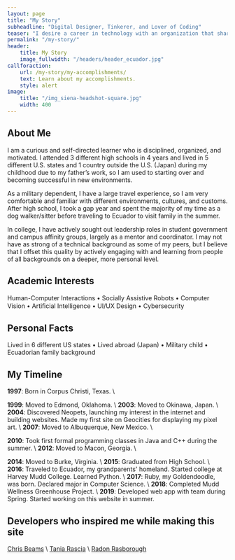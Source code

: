 ```yaml
---
layout: page
title: "My Story"
subheadline: "Digital Designer, Tinkerer, and Lover of Coding"
teaser: "I desire a career in technology with an organization that shares my passion for powerful, efficient, and elegant design."
permalink: "/my-story/"
header:
    title: My Story
    image_fullwidth: "/headers/header_ecuador.jpg"
callforaction: 
    url: /my-story/my-accomplishments/
    text: Learn about my accomplishments.
    style: alert
image:
    title: "/img_siena-headshot-square.jpg"
    width: 400
---
```

## About Me
I am a curious and self-directed learner who is disciplined, organized, and motivated. I attended 3 different high schools in 4 years and lived in 5 different U.S. states and 1 country outside the U.S. (Japan) during my childhood due to my father’s work, so I am used to starting over and becoming successful in new environments.

As a military dependent, I have a large travel experience, so I am very comfortable and familiar with different environments, cultures, and customs. After high school, I took a gap year and spent the majority of my time as a dog walker/sitter before traveling to Ecuador to visit family in the summer.

In college, I have actively sought out leadership roles in student government and campus affinity groups, largely as a mentor and coordinator. I may not have as strong of a technical background as some of my peers, but I believe that I offset this quality by actively engaging with and learning from people of all backgrounds on a deeper, more personal level.

## Academic Interests
Human-Computer Interactions • Socially Assistive Robots • Computer Vision • Artiﬁcial Intelligence • UI/UX Design • Cybersecurity

## Personal Facts
Lived in 6 different US states • Lived abroad (Japan) • Military child • Ecuadorian family background

## My Timeline
__1997__: Born in Corpus Christi, Texas. \\
<!---__199?__: Father bought first Mac \\ --->
__1999__: Moved to Edmond, Oklahoma. \\
__2003__: Moved to Okinawa, Japan. \\
__2004__: Discovered Neopets, launching my interest in the internet and building websites. Made my first site on Geocities for displaying my pixel art. \\
__2007__: Moved to Albuquerque, New Mexico. \\
<!---__????__: Get my first windows laptop \\ --->
__2010__: Took first formal programming classes in Java and C++ during the summer. \\
__2012__: Moved to Macon, Georgia. \\
<!---__20??__: \\ --->
__2014__: Moved to Burke, Virginia. \\
__2015__: Graduated from High School. \\
__2016__: Traveled to Ecuador, my grandparents' homeland. Started college at Harvey Mudd College. Learned Python. \\
__2017__: Ruby, my Goldendoodle, was born. Declared major in Computer Science. \\
__2018__: Completed Mudd Wellness Greenhouse Project. \\
__2019__: Developed web app with team during Spring. Started working on this website in summer.

## Developers who inspired me while making this site
[Chris Beams](https://chris.beams.io/) \\
[Tania Rascia](https://www.taniarascia.com) \\
[Radon Rasborough](https://intuitiveexplanations.com)